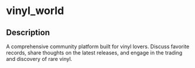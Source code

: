 # vinyl_world

## Description
A comprehensive community platform built for vinyl lovers. Discuss favorite records, share thoughts on the latest releases, and engage in the trading and discovery of rare vinyl.
